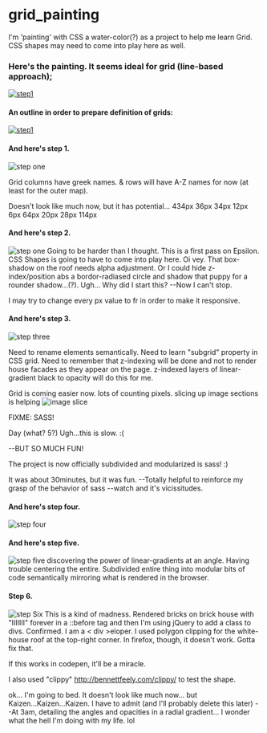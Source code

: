 # grid_painting
I'm 'painting' with CSS a water-color(?) as a project to help me learn Grid.
CSS shapes may need to come into play here as well.

### Here's the painting. It seems ideal for grid (line-based approach);
[![step1](https://github.com/Beauvelop/grid_painting/blob/master/public/steps/original.jpg?raw=true)](https://codepen.io/beau_dev/full/dRXpZX/)



#### An outline in order to prepare definition of grids:
[![step1](https://github.com/Beauvelop/grid_painting/blob/master/public/steps/outline.png?raw=true)](https://codepen.io/beau_dev/full/dRXpZX/)





#### And here's step 1.
![step one](https://github.com/Beauvelop/grid_painting/blob/master/public/steps/step1.png?raw=true)


Grid columns have greek names.
& rows will have A-Z names for now (at least for the outer map).

Doesn't look like much now, but it has potential...
434px
36px
34px
12px
6px
64px
20px
28px
114px
#### And here's step 2.
![step one](https://github.com/Beauvelop/grid_painting/blob/master/public/steps/step2.png?raw=true)
Going to be harder than I thought. This is a first pass on Epsilon. CSS Shapes is going to have to come into play here. Oi vey. That box-shadow on the roof needs alpha adjustment. Or I could hide z-index/position abs a bordor-radiased circle and shadow that puppy for a rounder shadow...(?). Ugh... Why did I start this? --Now I can't stop.

I may try to change every px value to fr in order to make it responsive.

#### And here's step 3.
![step three](https://github.com/Beauvelop/grid_painting/blob/master/public/steps/step3.png?raw=true)

Need to rename elements semantically.
Need to learn "subgrid" property in CSS grid.
Need to remember that z-indexing will be done and not to render house facades as they appear on the page. z-indexed layers of linear-gradient black to opacity will do this for me.

Grid is coming easier now.
lots of counting pixels.
slicing up image sections is helping
![image slice](https://github.com/Beauvelop/grid_painting/blob/master/public/steps/darkhouse.jpg?raw=true)

FIXME: SASS!

Day (what? 5?) Ugh...this is slow. :(

  --BUT SO MUCH FUN!

The project is now officially subdivided and modularized is sass! :)

It was about 30minutes, but it was fun. --Totally helpful to reinforce my grasp of the behavior of sass --watch and it's vicissitudes.

#### And here's step four.
![step four](https://github.com/Beauvelop/grid_painting/blob/master/public/steps/step4.png?raw=true)

#### And here's step five.
![step five](https://github.com/Beauvelop/grid_painting/blob/master/public/steps/step5.png?raw=true)
discovering the power of linear-gradients at an angle.
Having trouble centering the entire.
Subdivided entire thing into modular bits of code semantically mirroring what is rendered in the browser.

#### Step 6.
![step Six](https://github.com/Beauvelop/grid_painting/blob/master/public/steps/step6.jpg?raw=true)
This is a kind of madness.
Rendered bricks on brick house with "IIIIIII" forever in a ::before tag and then I'm using jQuery to add a class to divs.
Confirmed. I am a < div >eloper.
I used polygon clipping for the white-house roof at the top-right corner. In firefox, though, it doesn't work. Gotta fix that.

If this works in codepen, it'll be a miracle.

I also used "clippy" http://bennettfeely.com/clippy/ to test the shape.

ok... I'm going to bed. It doesn't look like much now... but Kaizen...Kaizen...Kaizen.
I have to admit (and I'll probably delete this later) --At 3am, detailing the angles and opacities in a radial gradient... I wonder what the hell I'm doing with my life. lol
